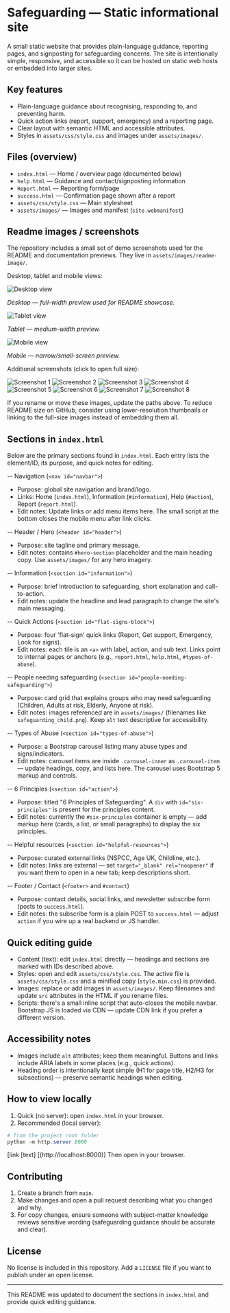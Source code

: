 # Safeguarding — Static informational site

A small static website that provides plain-language guidance, reporting pages, and signposting for safeguarding concerns. The site is intentionally simple, responsive, and accessible so it can be hosted on static web hosts or embedded into larger sites.

## Key features

- Plain-language guidance about recognising, responding to, and preventing harm.
- Quick action links (report, support, emergency) and a reporting page.
- Clear layout with semantic HTML and accessible attributes.
- Styles in `assets/css/style.css` and images under `assets/images/`.

## Files (overview)

- `index.html` — Home / overview page (documented below)
- `help.html` — Guidance and contact/signposting information
- `Report.html` — Reporting form/page
- `success.html` — Confirmation page shown after a report
- `assets/css/style.css` — Main stylesheet
- `assets/images/` — Images and manifest (`site.webmanifest`)

## Readme images / screenshots

The repository includes a small set of demo screenshots used for the README and documentation previews. They live in `assets/images/readme-image/`.

Desktop, tablet and mobile views:

![Desktop view](assets/images/readme-image/Desktop.png)

_Desktop — full-width preview used for README showcase._

![Tablet view](assets/images/readme-image/Tablet.png)

_Tablet — medium-width preview._

![Mobile view](assets/images/readme-image/mobile.png)

_Mobile — narrow/small-screen preview._

Additional screenshots (click to open full size):

![Screenshot 1](assets/images/readme-image/Screenshot%202025-10-30%20053812.png)
![Screenshot 2](assets/images/readme-image/Screenshot%202025-10-30%20053827.png)
![Screenshot 3](assets/images/readme-image/Screenshot%202025-10-30%20053912.png)
![Screenshot 4](assets/images/readme-image/Screenshot%202025-10-30%20053921.png)
![Screenshot 5](assets/images/readme-image/Screenshot%202025-10-30%20053934.png)
![Screenshot 6](assets/images/readme-image/Screenshot%202025-10-30%20053944.png)
![Screenshot 7](assets/images/readme-image/Screenshot%202025-10-30%20053954.png)
![Screenshot 8](assets/images/readme-image/Screenshot%202025-10-30%20083110.png)

If you rename or move these images, update the paths above. To reduce README size on GitHub, consider using lower-resolution thumbnails or linking to the full-size images instead of embedding them all.

## Sections in `index.html`

Below are the primary sections found in `index.html`. Each entry lists the element/ID, its purpose, and quick notes for editing.

-- Navigation (`<nav id="navbar">`)

- Purpose: global site navigation and brand/logo.
- Links: Home (`index.html`), Information (`#information`), Help (`#action`), Report (`report.html`).
- Edit notes: Update links or add menu items here. The small script at the bottom closes the mobile menu after link clicks.

-- Header / Hero (`<header id="header">`)

- Purpose: site tagline and primary message.
- Edit notes: contains `#hero-section` placeholder and the main heading copy. Use `assets/images/` for any hero imagery.

-- Information (`<section id="information">`)

- Purpose: brief introduction to safeguarding, short explanation and call-to-action.
- Edit notes: update the headline and lead paragraph to change the site's main messaging.

-- Quick Actions (`<section id="flat-signs-block">`)

- Purpose: four 'flat-sign' quick links (Report, Get support, Emergency, Look for signs).
- Edit notes: each tile is an `<a>` with label, action, and sub text. Links point to internal pages or anchors (e.g., `report.html`, `help.html`, `#types-of-abuse`).

-- People needing safeguarding (`<section id="people-needing-safeguarding">`)

- Purpose: card grid that explains groups who may need safeguarding (Children, Adults at risk, Elderly, Anyone at risk).
- Edit notes: images referenced are in `assets/images/` (filenames like `safeguarding_child.png`). Keep `alt` text descriptive for accessibility.

-- Types of Abuse (`<section id="types-of-abuse">`)

- Purpose: a Bootstrap carousel listing many abuse types and signs/indicators.
- Edit notes: carousel items are inside `.carousel-inner` as `.carousel-item` — update headings, copy, and lists here. The carousel uses Bootstrap 5 markup and controls.

-- 6 Principles (`<section id="action">`)

- Purpose: titled "6 Principles of Safeguarding". A `div` with `id="six-principles"` is present for the principles content.
- Edit notes: currently the `#six-principles` container is empty — add markup here (cards, a list, or small paragraphs) to display the six principles.

-- Helpful resources (`<section id="helpful-resources">`)

- Purpose: curated external links (NSPCC, Age UK, Childline, etc.).
- Edit notes: links are external — set `target="_blank" rel="noopener"` if you want them to open in a new tab; keep descriptions short.

-- Footer / Contact (`<footer>` and `#contact`)

- Purpose: contact details, social links, and newsletter subscribe form (posts to `success.html`).
- Edit notes: the subscribe form is a plain POST to `success.html` — adjust `action` if you wire up a real backend or JS handler.

## Quick editing guide

- Content (text): edit `index.html` directly — headings and sections are marked with IDs described above.
- Styles: open and edit `assets/css/style.css`. The active file is `assets/css/style.css` and a minified copy (`style.min.css`) is provided.
- Images: replace or add images in `assets/images/`. Keep filenames and update `src` attributes in the HTML if you rename files.
- Scripts: there's a small inline script that auto-closes the mobile navbar. Bootstrap JS is loaded via CDN — update CDN link if you prefer a different version.

## Accessibility notes

- Images include `alt` attributes; keep them meaningful. Buttons and links include ARIA labels in some places (e.g., quick actions).
- Heading order is intentionally kept simple (H1 for page title, H2/H3 for subsections) — preserve semantic headings when editing.

## How to view locally

1. Quick (no server): open `index.html` in your browser.
2. Recommended (local server):

```powershell
# from the project root folder
python -m http.server 8000
```

[link \[text\] [(http://localhost:8000)] Then open in your browser.

## Contributing

1. Create a branch from `main`.
2. Make changes and open a pull request describing what you changed and why.
3. For copy changes, ensure someone with subject-matter knowledge reviews sensitive wording (safeguarding guidance should be accurate and clear).

## License

No license is included in this repository. Add a `LICENSE` file if you want to publish under an open license.

---

This README was updated to document the sections in `index.html` and provide quick editing guidance.
